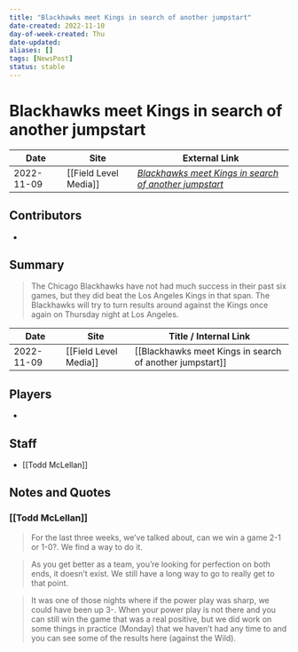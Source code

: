 ```yaml
---
title: "Blackhawks meet Kings in search of another jumpstart"
date-created: 2022-11-10
day-of-week-created: Thu
date-updated: 
aliases: []
tags: [NewsPost]
status: stable
---
```


# Blackhawks meet Kings in search of another jumpstart

| Date       | Site                  | External Link                                                                                                                                    |
| ---------- | --------------------- | ------------------------------------------------------------------------------------------------------------------------------------------------ |
| 2022-11-09 | [[Field Level Media]] | [*Blackhawks meet Kings in search of another jumpstart*](https://fieldlevelmedia.com/news/blackhawks-meet-kings-in-search-of-another-jumpstart/) |

## Contributors
- 

## Summary
> The Chicago Blackhawks have not had much success in their past six games, but they did beat the Los Angeles Kings in that span.
> The Blackhawks will try to turn results around against the Kings once again on Thursday night at Los Angeles.

| Date | Site | Title / Internal Link | 
| ---- | ---- | --------------------- |
| 2022-11-09 | [[Field Level Media]]   | [[Blackhawks meet Kings in search of another jumpstart]]      |

## Players
- 

## Staff
- [[Todd McLellan]]

## Notes and Quotes
### [[Todd McLellan]]
> For the last three weeks, we’ve talked about, can we win a game 2-1 or 1-0?. We find a way to do it.

> As you get better as a team, you’re looking for perfection on both ends, it doesn’t exist. We still have a long way to go to really get to that point.

> It was one of those nights where if the power play was sharp, we could have been up 3-. When your power play is not there and you can still win the game that was a real positive, but we did work on some things in practice (Monday) that we haven’t had any time to and you can see some of the results here (against the Wild).
